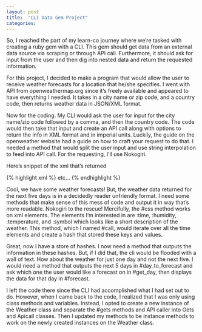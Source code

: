 ```yaml
---
layout: post
title:  "CLI Data Gem Project"
categories:
---
```


So, I reached the part of my learn-co journey where we’re tasked with creating a ruby gem with a CLI. This gem should get data from an external data source via scraping or through API call.  Furthermore, it should ask for input from the user and then dig into nested data and return the requested information.

For this project, I decided to make a program that would allow the user to receive weather forecasts for a location that he/she specifies. I went with API from openweathermap.org  since it’s freely available and appeared to have everything I needed. It takes in a city name or zip code, and a country code, then returns weather data in JSON/XML format.  

Now for the coding. My CLI would ask the user for input for the city name/zip code followed by a comma, and then the country code. The code would then take that input and create an API call along with options to return the info in XML format and in imperial units. Luckily, the guide on the openweather website had a guide on how to craft your request to do that.  I needed a method that would split the user input and use string interpolation to feed into API call.  For the requesting, I’ll use Nokogiri.

Here’s snippet of the xml that’s returned

{% highlight xml %}
<weatherdata>
  <location>
  </location>
  <forecast>
  <time from="2016-02-03T03:00:00" to="2016-02-03T06:00:00">
    <symbol number="800" name="sky is clear" var="01n"/>
    <precipitation/>
    <windDirection deg="51.5002" code="NE" name="NorthEast"/>
    <windSpeed mps="1.21" name="Calm"/>
    <temperature unit="imperial" value="27.45" min="27.45" max="36.2"/>
    <pressure unit="hPa" value="968.44"/>
    <humidity value="79" unit="%"/>
    <clouds value="clear sky" all="0" unit="%"/>
  </time>
    <time from="2016-02-03T06:00:00" to="2016-02-03T09:00:00">
    <symbol number="800" name="sky is clear" var="01n"/>
    <precipitation/>
    <windDirection deg="50.5029" code="NE" name="NorthEast"/>
    <windSpeed mps="2.51" name="Light breeze"/>
    <temperature unit="imperial" value="21.96" min="21.96" max="30.22"/>
    <pressure unit="hPa" value="969.13"/>
    <humidity value="76" unit="%"/>
    <clouds value="clear sky" all="0" unit="%"/>
  </time>
etc...
{% endhighlight %}

Cool, we have some weather forecasts! But, the weather data returned for the next five days is in a decidedly reader unfriendly format. I need some methods that make sense of this mess of code and output it in way that’s more readable. Nokogiri to the rescue! Mercifully, the #css method works on xml elements.  The elements I’m interested in are :time, :humidity, :temperature, and :symbol which looks like a short description of the weather.  This method, which I named #call, would iterate over all the time elements and create a hash that stored these keys and values.

Great, now I have a store of hashes. I now need a method that outputs the information in these hashes.  But, if I did that, the cli would be flooded with a wall of text. How about the weather for just one day and not the next five. I would need a method that outputs the next 5 days in #day_to_forecast and ask which one the user would like a forecast on in #get_day, then displays the data for that day in #forecast.

I left the code there since the CLI had accomplished what I had set out to do.  However, when I came back to the code, I realized that I was only using class methods and variables.  Instead, I opted to create a new instance of the Weather class and separate the #gets methods and API caller into Gets and Apicall classes. Then I updated my methods to be instance methods to work on the newly created instances on the Weather class.
